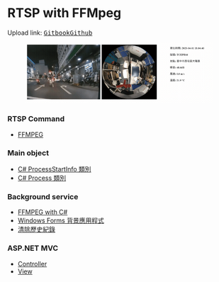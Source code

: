 # RTSP with FFMpeg

Upload link: [<kbd>Gitbook</kbd>](https://edenouos-organization.gitbook.io/notes/c-rtsp)[<kbd>Github</kbd>](https://github.com/eden-ouob/RTSP)

<figure><img src=".gitbook/assets/LINE_20250508_163017.gif" alt=""><figcaption></figcaption></figure>

### RTSP Command

* [FFMPEG](FFMpeg.md)

### Main object

* [C# ProcessStartInfo 類別](main-object/c-processstartinfo-lei-bie.md)
* [C# Process 類別](main-object/c-process-lei-bie.md)

### Background service

* [FFMPEG with C#](background-service/ffmpeg-with-c.md)
* [Windows Forms 背景應用程式](background-service/windows-forms-bei-jing-ying-yong-cheng-shi.md)
* [清除歷史紀錄](background-service/qing-chu-li-shi-ji-lu.md)

### ASP.NET MVC

* [Controller](asp.net-mvc/controller.md)
* [View](asp.net-mvc/view.md)
